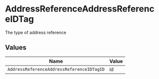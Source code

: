 # AddressReferenceAddressReferenceIDTag

The type of address reference


## Values

| Name                                      | Value                                     |
| ----------------------------------------- | ----------------------------------------- |
| `AddressReferenceAddressReferenceIDTagID` | id                                        |